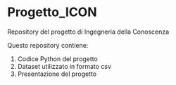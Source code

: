 # Progetto_ICON
Repository del progetto di Ingegneria della Conoscenza

Questo repository contiene:
1. Codice Python del progetto
2. Dataset utilizzato in formato csv
3. Presentazione del progetto
